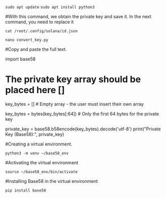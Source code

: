 ```sudo apt update```
```sudo apt install python3```


#With this command, we obtain the private key and save it. In the next command, you need to replace it

```cat /root/.config/solana/id.json```


```nano convert_key.py```

#Copy and paste the full text.

import base58

# The private key array should be placed here []
key_bytes = []  # Empty array - the user must insert their own array

key_bytes = bytes(key_bytes[:64])  # Only the first 64 bytes for the private key

private_key = base58.b58encode(key_bytes).decode('utf-8')
print("Private Key (Base58):", private_key)



#Creating a virtual environment.

```python3 -m venv ~/base58_env```

#Activating the virtual environment

```source ~/base58_env/bin/activate```


#Installing Base58 in the virtual environment

```pip install base58```
